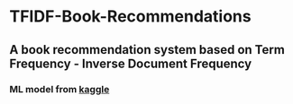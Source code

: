 # TFIDF-Book-Recommendations

## A book recommendation system based on Term Frequency - Inverse Document Frequency

### ML model from [kaggle](https://www.kaggle.com/hetulmehta/book-recommendation-system)
